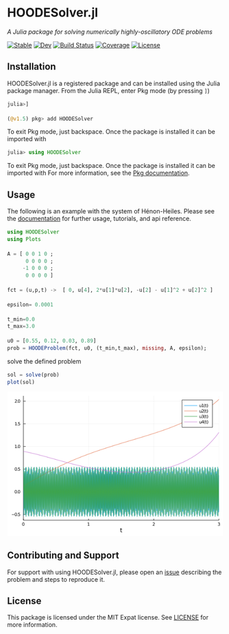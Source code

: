 # HOODESolver.jl

*A Julia package for solving numerically highly-oscillatory ODE problems*

[![Stable](https://img.shields.io/badge/docs-stable-blue.svg)](https://ymocquar.github.io/HOODESolver.jl/stable)
[![Dev](https://img.shields.io/badge/docs-dev-blue.svg)](https://ymocquar.github.io/HOODESolver.jl/dev)
[![Build Status](https://github.com/ymocquar/HOODESolver.jl/workflows/CI/badge.svg)](https://github.com/ymocquar/HOODESolver.jl/actions)
[![Coverage](https://codecov.io/gh/ymocquar/HOODESolver.jl/branch/master/graph/badge.svg)](https://codecov.io/gh/ymocquar/HOODESolver.jl)
[![License](https://img.shields.io/badge/License-MIT-yellow.svg)](https://opensource.org/licenses/MIT)

## Installation

HOODESolver.jl is a registered package and can be installed using the Julia package manager. From the Julia REPL, enter Pkg mode (by pressing `]`)

```julia
julia>]

(@v1.5) pkg> add HOODESolver
```

To exit Pkg mode, just backspace. Once the package is installed it can be imported with

```julia
julia> using HOODESolver
```

To exit Pkg mode, just backspace. Once the package is installed it can be imported with
For more information, see the [Pkg documentation](https://docs.julialang.org/en/v1/stdlib/Pkg/).

## Usage

The following is an example with the system of Hénon-Heiles. Please see the [documentation](https://ymocquar.github.io/HOODESolver.jl/stable/) for further usage, tutorials, and api reference.

```julia
using HOODESolver
using Plots

A = [ 0 0 1 0 ; 
      0 0 0 0 ; 
     -1 0 0 0 ; 
      0 0 0 0 ]

fct = (u,p,t) ->  [ 0, u[4], 2*u[1]*u[2], -u[2] - u[1]^2 + u[2]^2 ] 

epsilon= 0.0001

t_min=0.0
t_max=3.0

u0 = [0.55, 0.12, 0.03, 0.89]
prob = HOODEProblem(fct, u0, (t_min,t_max), missing, A, epsilon); 
```

solve the defined problem

```julia
sol = solve(prob) 
plot(sol) 
```
![](docs/src/img/example.png)

## Contributing and Support

For support with using HOODESolver.jl, please open an [issue](https://github.com/ymocquar/HOODESolver.jl/issues/new/) describing the problem and steps to reproduce it.

## License

This package is licensed under the MIT Expat license. See [LICENSE](LICENSE) for more information.
